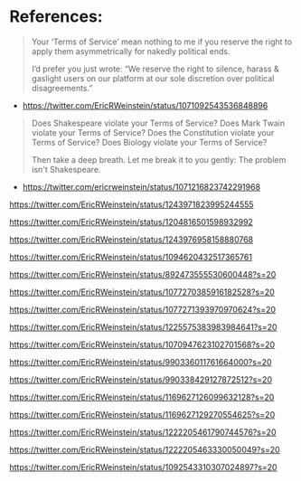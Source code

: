 # References:
> Your ‘Terms of Service’ mean nothing to me if you reserve the right to apply them asymmetrically for nakedly political ends.
>
> I’d prefer you just wrote: “We reserve the right to silence, harass & gaslight users on our platform at our sole discretion over political disagreements.”
- https://twitter.com/EricRWeinstein/status/1071092543536848896

> Does Shakespeare violate your Terms of Service?
> Does Mark Twain violate your Terms of Service?
> Does the Constitution violate your Terms of Service?
> Does Biology violate your Terms of Service?
> 
> Then take a deep breath. Let me break it to you gently:
> The problem isn't Shakespeare.

- https://twitter.com/ericrweinstein/status/1071216823742291968

https://twitter.com/EricRWeinstein/status/1243971823995244555

https://twitter.com/EricRWeinstein/status/1204816501598932992

https://twitter.com/EricRWeinstein/status/1243976958158880768

https://twitter.com/EricRWeinstein/status/1094620432517365761

https://twitter.com/EricRWeinstein/status/892473555530600448?s=20

https://twitter.com/EricRWeinstein/status/1077270385916182528?s=20

https://twitter.com/EricRWeinstein/status/1077271393970970624?s=20

https://twitter.com/EricRWeinstein/status/1225575383983984641?s=20

https://twitter.com/EricRWeinstein/status/1070947623102701568?s=20

https://twitter.com/EricRWeinstein/status/990336011761664000?s=20

https://twitter.com/EricRWeinstein/status/990338429127872512?s=20

https://twitter.com/EricRWeinstein/status/1169627126099632128?s=20

https://twitter.com/EricRWeinstein/status/1169627129270554625?s=20

https://twitter.com/EricRWeinstein/status/1222205461790744576?s=20

https://twitter.com/EricRWeinstein/status/1222205463330050049?s=20

https://twitter.com/EricRWeinstein/status/1092543310307024897?s=20
